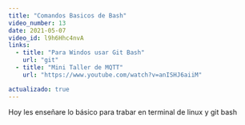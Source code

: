 ```yaml
---
title: "Comandos Basicos de Bash"
video_number: 13
date: 2021-05-07
video_id: l9h6Hhc4nvA
links:
  - title: "Para Windos usar Git Bash"
    url: "git"
  - title: "Mini Taller de MQTT"
    url: "https://www.youtube.com/watch?v=anISHJ6aiiM"

actualizado: true
---
```


Hoy les enseñare lo básico para trabar en terminal de linux y git bash
